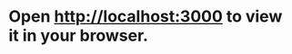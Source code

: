 
# Open [http://localhost:3000](https://zaidfadel89.github.io/My-Portfolio1/) to view it in your browser.

